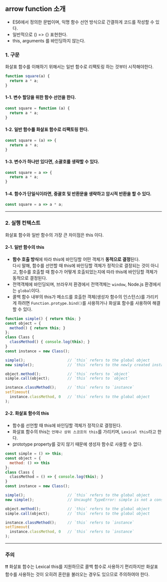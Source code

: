 ## arrow function 소개
- ES6에서 정의한 문법이며, 익명 함수 선언 방식으로 간결하게 코드를 작성할 수 있다.
- 일반적으로 () => {} 표현한다.
- this, arguments 를 바인딩하지 않는다.

### 1. 구문
화살표 함수를 이해하기 위해서는 일반 함수로 리팩토링 하는 것부터 시작해야한다.
```js
function square(a) {
  return a * a;
}
```

#### 1-1. 변수 할당을 위한 함수 선언을 한다. 
```js
const square = function (a) {
  return a * a;
}
```

#### 1-2. 일반 함수를 화살표 함수로 리팩토링 한다.
```js
const square = (a) => {
  return a * a;
}
```

#### 1-3. 변수가 하나만 있다면, 소괄호를 생략할 수 있다.
```js
const square = a => {
  return a * a;
}
```

#### 1-4. 함수가 단일식이라면, 중괄호 및 반환문을 생략하고 암시적 반환을 할 수 있다.
```js
const square = a => a * a;
```


<hr>


### 2. 실행 컨텍스트
화살표 함수와 일반 함수의 가장 큰 차이점은 this 이다.

#### 2-1. 일반 함수의 this
- **함수 호출 방식**에 따라 this에 바인딩할 어떤 객체가 **동적으로 결정**된다.  
다시 말해, 함수를 선언할 때 this에 바인딩할 객체가 정적으로 결정되는 것이 아니고, 함수를 호출할 때 함수가 어떻게 호출되었는지에 따라 this에 바인딩할 객체가 동적으로 결정된다.  
- 전역객체에 바인딩되며, 브라우저 환경에서 전역객체는 `window`, Node.js 환경에서는 `global`이다.
- 콜백 함수 내부의 this가 메소드를 호출한 객체(생성자 함수의 인스턴스)를 가리키게 하려면 `Function.protype.bind()`를 사용하거나 화살표 함수를 사용하여 해결할 수 있다.

```js
function simple() { return this; }
const object = {
  method() { return this; }
};
class Class {
  classMethod() { console.log(this); }
}
const instance = new Class();

simple();                   // `this` refers to the global object
new simple();               // `this` refers to the newly created instance

object.method();            // `this` refers to `object`
simple.call(object);        // `this` refers to `object`

instance.classMethod();     // `this` refers to `instance`
setTimeout(
  instance.classMethod, 0   // `this` refers to the global object
);
```


#### 2-2. 화살표 함수의 this
- 함수를 선언할 때 this에 바인딩할 객체가 정적으로 결정된다.
- 화살표 함수의 this는 `언제나 상위 스코프의 this`를 가리키며, `Lexical this`라고 한다.
- prototype property를 갖지 않기 때문에 생성자 함수로 사용할 수 없다.

```js
const simple = () => this;
const object = {
  method: () => this
};
class Class {
  classMethod = () => { console.log(this); }
}
const instance = new Class();

simple();                   // `this` refers to the global object
new simple();               // Uncaught TypeError: simple is not a constructor

object.method();            // `this` refers to the global object
simple.call(object);        // `this` refers to the global object

instance.classMethod();     // `this` refers to `instance`
setTimeout(
  instance.classMethod, 0   // `this` refers to `instance`
);
```


<hr>

### 주의

❗❗ 화살표 함수는 Lexical this를 지원하므로 콜백 함수로 사용하기 편리하지만 화살표 함수를 사용하는 것이 오히려 혼란을 불러오는 경우도 있으므로 주의하여야 한다.